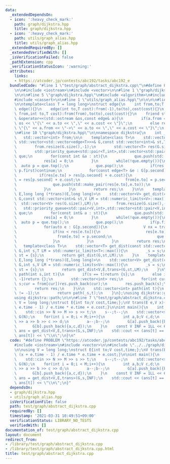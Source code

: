 ```yaml
---
data:
  _extendedDependsOn:
  - icon: ':heavy_check_mark:'
    path: graph/dijkstra.hpp
    title: graph/dijkstra.hpp
  - icon: ':heavy_check_mark:'
    path: utils/graph_alias.hpp
    title: utils/graph_alias.hpp
  _extendedRequiredBy: []
  _extendedVerifiedWith: []
  _isVerificationFailed: false
  _pathExtension: cpp
  _verificationStatusIcon: ':warning:'
  attributes:
    links:
    - https://atcoder.jp/contests/abc192/tasks/abc192_e
  bundledCode: "#line 1 \"test/graph/abstract_dijkstra.cpp\"\n#define PROBLEM \"https://atcoder.jp/contests/abc192/tasks/abc192_e\"\
    \n\n#include <iostream>\n#include <vector>\n\n#line 1 \"graph/dijkstra.hpp\"\n\
    \n\n\n#line 5 \"graph/dijkstra.hpp\"\n#include <algorithm>\n#include <queue>\n\
    #include <cassert>\n\n#line 1 \"utils/graph_alias.hpp\"\n\n\n\n#line 5 \"utils/graph_alias.hpp\"\
    \n\ntemplate<class T = long long>\nstruct edge{\n    int from,to;T cost;\n   \
    \ edge(){}\n    edge(int to,T cost):from(-1),to(to),cost(cost){}\n    edge(int\
    \ from,int to,T cost):from(from),to(to),cost(cost){}\n    friend std::ostream\
    \ &operator<<(std::ostream &os,const edge& a){\n        if(a.from == -1)return\
    \ os << \"{\" << a.to << \",\" << a.cost << \"}\";\n        else return os <<\
    \ \"{\" << a.from << \"->\" << a.to << \",\" << a.cost << \"}\";\n    }\n};\n\n\
    \n#line 10 \"graph/dijkstra.hpp\"\n\nnamespace dijkstra{\n    int _s = -1;\n \
    \   std::vector<int> from;\n\n    template<class T>\n    std::vector<T> get_dist(const\
    \ std::vector<std::vector<edge<T>>>& G,const std::vector<int>& st,T LM = std::numeric_limits<T>::max()){\n\
    \        from.resize(G.size(),-1);\n        std::vector<T> res(G.size(),LM);\n\
    \        std::priority_queue<std::pair<T,int>,std::vector<std::pair<T,int>>,std::greater<std::pair<T,int>>>\
    \ que;\n        for(const int &a : st){\n            que.push(std::make_pair(0,a));\n\
    \            res[a] = 0;\n        }\n        while(!que.empty()){\n          \
    \  auto p = que.top();\n            que.pop();\n            if(res[p.second] <\
    \ p.first)continue;\n            for(const edge<T> &e : G[p.second]){\n      \
    \          if(res[e.to] > res[p.second] + e.cost){\n                    res[e.to]\
    \ = res[p.second] + e.cost;\n                    from[e.to] = p.second;\n    \
    \                que.push(std::make_pair(res[e.to],e.to));\n                }\n\
    \            }\n        }\n        return res;\n    }\n\n    template<class V,class\
    \ E,long long (*trans)(E,long long)>\n    std::vector<V> get_dist(const std::vector<std::vector<E>>&\
    \ G,const std::vector<int>& st,V LM = std::numeric_limits<V>::max()){\n      \
    \  std::vector<V> res(G.size(),LM);\n        from.resize(G.size(),-1);\n     \
    \   std::priority_queue<std::pair<V,int>,std::vector<std::pair<V,int>>,std::greater<std::pair<V,int>>>\
    \ que;\n        for(const int& a : st){\n            que.push(std::make_pair(0,a));\n\
    \            res[a] = 0;\n        }\n        while(!que.empty()){\n          \
    \  auto p = que.top();\n            que.pop();\n            if(p.first > res[p.second])continue;\n\
    \            for(auto e : G[p.second]){\n                V nx = trans(e,p.first);\n\
    \                if(nx < res[e.to]){\n                    res[e.to] = nx;\n  \
    \                  from[e.to] = p.second;\n                    que.push(std::make_pair(res[e.to],e.to));\n\
    \                }\n            }\n        }\n        return res;\n    }\n\n \
    \   template<class T>\n    std::vector<T> get_dist(const std::vector<std::vector<edge<T>>>&\
    \ G,int s,T LM = std::numeric_limits<T>::max()){\n        _s = s;\n        std::vector<int>\
    \ st = {s};\n        return get_dist(G,st,LM);\n    }\n    template<class V,class\
    \ E,long long (*trans)(E,long long)>\n    std::vector<V> get_dist(const std::vector<std::vector<E>>&\
    \ G,int s,V LM = std::numeric_limits<V>::max()){\n        _s = s;\n        std::vector<int>\
    \ st = {s};\n        return get_dist<V,E,trans>(G,st,LM);\n    }\n\n    std::vector<int>\
    \ path(int s,int t){\n        if(s == t)return {s};\n        else if(from[t] ==\
    \ -1)return {};\n        std::vector<int> res;\n        for(int cur = t;cur !=\
    \ s;cur = from[cur])res.push_back(cur);\n        res.push_back(s);\n        std::reverse(res.begin(),res.end());\n\
    \        return res;\n    }\n\n    std::vector<int> path(int t){\n        assert(_s\
    \ != -1);\n        return path(_s,t);\n    }\n};\nusing dijkstra::get_dist;\n\
    using dijkstra::path;\n\n\n#line 7 \"test/graph/abstract_dijkstra.cpp\"\n\nusing\
    \ V = long long;\nstruct E{int to;V cost,time;};\nV trans(E e,V x){return (x +\
    \ e.time - 1) / e.time * e.time + e.cost;}\n\nint main(){\n    int N,M,s,t;\n\
    \    std::cin >> N >> M >> s >> t;\n    s--;t--;\n    std::vector<std::vector<V>>\
    \ G(N);\n    for(int i = 0;i < M;i++){\n        int a,b;V c,d;\n        std::cin\
    \ >> a >> b >> c >> d;\n        a--;b--;\n        G[a].push_back({b,c,d});\n \
    \       G[b].push_back({a,c,d});\n    }\n    const V INF = 1LL << 60;\n    auto\
    \ ans = get_dist<V,E,trans>(G,s,INF);\n    std::cout << (ans[t] == INF ? -1 :\
    \ ans[t]) << \"\\n\";\n}\n"
  code: "#define PROBLEM \"https://atcoder.jp/contests/abc192/tasks/abc192_e\"\n\n\
    #include <iostream>\n#include <vector>\n\n#include \"../../graph/dijkstra.hpp\"\
    \n\nusing V = long long;\nstruct E{int to;V cost,time;};\nV trans(E e,V x){return\
    \ (x + e.time - 1) / e.time * e.time + e.cost;}\n\nint main(){\n    int N,M,s,t;\n\
    \    std::cin >> N >> M >> s >> t;\n    s--;t--;\n    std::vector<std::vector<V>>\
    \ G(N);\n    for(int i = 0;i < M;i++){\n        int a,b;V c,d;\n        std::cin\
    \ >> a >> b >> c >> d;\n        a--;b--;\n        G[a].push_back({b,c,d});\n \
    \       G[b].push_back({a,c,d});\n    }\n    const V INF = 1LL << 60;\n    auto\
    \ ans = get_dist<V,E,trans>(G,s,INF);\n    std::cout << (ans[t] == INF ? -1 :\
    \ ans[t]) << \"\\n\";\n}"
  dependsOn:
  - graph/dijkstra.hpp
  - utils/graph_alias.hpp
  isVerificationFile: false
  path: test/graph/abstract_dijkstra.cpp
  requiredBy: []
  timestamp: '2021-03-31 10:49:51+09:00'
  verificationStatus: LIBRARY_NO_TESTS
  verifiedWith: []
documentation_of: test/graph/abstract_dijkstra.cpp
layout: document
redirect_from:
- /library/test/graph/abstract_dijkstra.cpp
- /library/test/graph/abstract_dijkstra.cpp.html
title: test/graph/abstract_dijkstra.cpp
---
```

